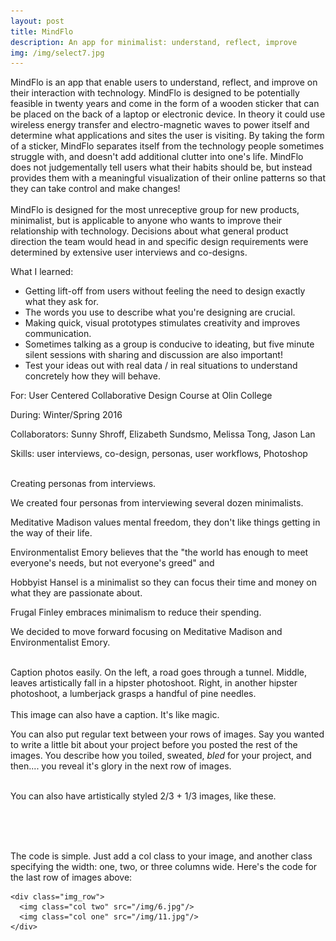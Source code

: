 ```yaml
---
layout: post
title: MindFlo
description: An app for minimalist: understand, reflect, improve
img: /img/select7.jpg
---
```


MindFlo is an app that enable users to understand, reflect, and improve on their interaction with technology. MindFlo is designed to be potentially feasible in twenty years and come in the form of a wooden sticker that can be placed on the back of a laptop or electronic device. In theory it could use wireless energy transfer and electro-magnetic waves to power itself and determine what applications and sites the user is visiting. By taking the form of a sticker, MindFlo separates itself from the technology people sometimes struggle with, and doesn't add additional clutter into one's life. MindFlo does not judgementally tell users what their habits should be, but instead provides them with a meaningful visualization of their online patterns so that they can take control and make changes!  
​  
MindFlo is designed for the most unreceptive group for new products, minimalist, but is applicable to anyone who wants to improve their relationship with technology. Decisions about what general product direction the team would head in and specific design requirements were determined by extensive user interviews and co-designs.

What I learned:

- Getting lift-off from users without feeling the need to design exactly what they ask for.
- The words you use to describe what you're designing are crucial.
- Making quick, visual prototypes stimulates creativity and improves communication.
- Sometimes talking as a group is conducive to ideating, but five minute silent sessions with sharing and discussion are also important!
- Test your ideas out with real data / in real situations to understand concretely how they will behave. 


For: User Centered Collaborative Design Course at Olin College

During: Winter/Spring 2016

Collaborators: Sunny Shroff, Elizabeth Sundsmo, Melissa Tong, Jason Lan 

Skills: user interviews, co-design, personas, user workflows, Photoshop

<img class="col three" src="{{ site.baseurl }}/img/MMPersona.jpg" alt="" title="example image"/>
<div class="col three caption">
	Creating personas from interviews.
</div>

We created four personas from interviewing several dozen minimalists. 

Meditative Madison values mental freedom, they don't like things getting in the way of their life.

Environmentalist Emory believes that the "the world has enough to meet everyone's needs, but not everyone's greed" and

Hobbyist Hansel is a minimalist so they can focus their time and money on what they are passionate about.

Frugal Finley embraces minimalism to reduce their spending.

We decided to move forward focusing on Meditative Madison and Environmentalist Emory.


<div class="img_row">
	<img class="col one" src="{{ site.baseurl }}/img/needvalasp.jpg" alt="" title="example image"/>
	<img class="col one" src="{{ site.baseurl }}/img/howmightwe.jpg" alt="" title="example image"/>
	<img class="col one" src="{{ site.baseurl }}/img/223.jpg" alt="" title="example image"/>
</div>
<div class="col three caption">
	Caption photos easily. On the left, a road goes through a tunnel. Middle, leaves artistically fall in a hipster photoshoot. Right, in another hipster photoshoot, a lumberjack grasps a handful of pine needles.
</div>
<div class="img_row">
	<img class="col three" src="{{ site.baseurl }}/img/5.jpg" alt="" title="example image"/>
</div>
<div class="col three caption">
	This image can also have a caption. It's like magic. 
</div>

You can also put regular text between your rows of images. Say you wanted to write a little bit about your project before you posted the rest of the images. You describe how you toiled, sweated, *bled* for your project, and then.... you reveal it's glory in the next row of images.


<div class="img_row">
	<img class="col two" src="{{ site.baseurl }}/img/6.jpg" alt="" title="example image"/>
	<img class="col one" src="{{ site.baseurl }}/img/11.jpg" alt="" title="example image"/>
</div>
<div class="col three caption">
	You can also have artistically styled 2/3 + 1/3 images, like these.
</div>


<br/><br/><br/>


The code is simple. Just add a col class to your image, and another class specifying the width: one, two, or three columns wide. Here's the code for the last row of images above: 

	<div class="img_row">
	  <img class="col two" src="/img/6.jpg"/>
	  <img class="col one" src="/img/11.jpg"/>
	</div>
